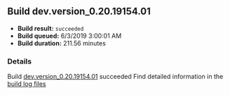 ## Build dev.version_0.20.19154.01
- **Build result:** `succeeded`
- **Build queued:** 6/3/2019 3:00:01 AM
- **Build duration:** 211.56 minutes
### Details
Build [dev.version_0.20.19154.01](https://winappstudio.visualstudio.com/web/build.aspx?pcguid=a4ef43be-68ce-4195-a619-079b4d9834c2&builduri=vstfs%3a%2f%2f%2fBuild%2fBuild%2f28321) succeeded
Find detailed information in the [build log files](https://uwpctdiags.blob.core.windows.net/buildlogs/dev.version_0.20.19154.01_logs.zip)
